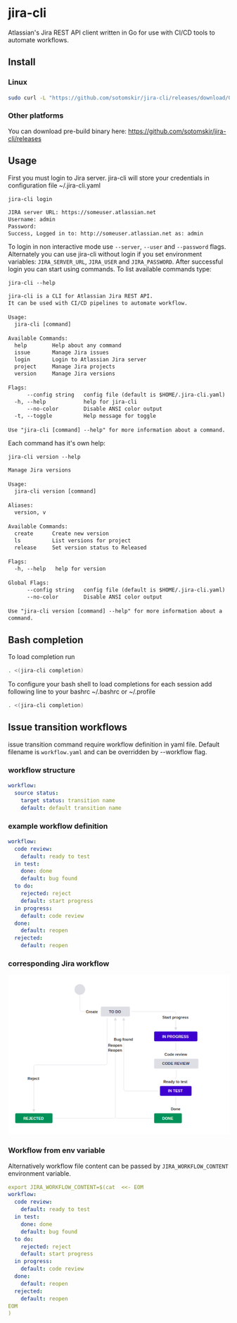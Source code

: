 # jira-cli
Atlassian's Jira REST API client written in Go for use with CI/CD tools to automate workflows.

## Install
### Linux
```bash
sudo curl -L "https://github.com/sotomskir/jira-cli/releases/download/0.4.0/jira-cli-$(uname -s)-$(uname -m)" -o /usr/local/bin/jira-cli && sudo chmod +x /usr/local/bin/jira-cli
```
### Other platforms
You can download pre-build binary here: https://github.com/sotomskir/jira-cli/releases

## Usage
First you must login to Jira server. jira-cli will store your credentials in configuration file ~/.jira-cli.yaml
```bash
jira-cli login
```

```
JIRA server URL: https://someuser.atlassian.net
Username: admin
Password: 
Success, Logged in to: http://someuser.atlassian.net as: admin
```
To login in non interactive mode use `--server`, `--user` and `--password` flags. 
Alternately you can use jira-cli without login if you set environment variables: 
`JIRA_SERVER_URL`, `JIRA_USER` and `JIRA_PASSWORD`. After successful login you can start using commands.
To list available commands type:
```
jira-cli --help
```
```
jira-cli is a CLI for Atlassian Jira REST API.
It can be used with CI/CD pipelines to automate workflow.

Usage:
  jira-cli [command]

Available Commands:
  help        Help about any command
  issue       Manage Jira issues
  login       Login to Atlassian Jira server
  project     Manage Jira projects
  version     Manage Jira versions

Flags:
      --config string   config file (default is $HOME/.jira-cli.yaml)
  -h, --help            help for jira-cli
      --no-color        Disable ANSI color output
  -t, --toggle          Help message for toggle

Use "jira-cli [command] --help" for more information about a command.
```
Each command has it's own help:
```
jira-cli version --help
```
```
Manage Jira versions

Usage:
  jira-cli version [command]

Aliases:
  version, v

Available Commands:
  create      Create new version
  ls          List versions for project
  release     Set version status to Released

Flags:
  -h, --help   help for version

Global Flags:
      --config string   config file (default is $HOME/.jira-cli.yaml)
      --no-color        Disable ANSI color output

Use "jira-cli version [command] --help" for more information about a command.
```

## Bash completion
To load completion run
```bash
. <(jira-cli completion)
```

To configure your bash shell to load completions for each session add following line to your bashrc
 ~/.bashrc or ~/.profile
```bash
. <(jira-cli completion)
```

## Issue transition workflows
issue transition command require workflow definition in yaml file. 
Default filename is `workflow.yaml` and can be overridden by --workflow flag.
### workflow structure
```yaml
workflow:
  source status:
    target status: transition name
    default: default transition name
```
### example workflow definition
```yaml
workflow:
  code review:
    default: ready to test
  in test:
    done: done
    default: bug found
  to do:
    rejected: reject
    default: start progress
  in progress:
    default: code review
  done:
    default: reopen
  rejected:
    default: reopen
```
### corresponding Jira workflow
![Alt text](docs/workflow.png?raw=true "Example Jira workflow")

### Workflow from env variable
Alternatively workflow file content can be passed by `JIRA_WORKFLOW_CONTENT` environment variable.
```yaml
export JIRA_WORKFLOW_CONTENT=$(cat  <<- EOM
workflow:
  code review:
    default: ready to test
  in test:
    done: done
    default: bug found
  to do:
    rejected: reject
    default: start progress
  in progress:
    default: code review
  done:
    default: reopen
  rejected:
    default: reopen
EOM
)
```
